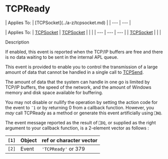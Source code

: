 




<h1 class="heading"><span class="name">TCPReady</span></h1>
| Applies To: | [TCPSocket](../a-z/tcpsocket.md) |
| --- | ---  |

| Applies To: | [TCPSocket](../a-z/tcpsocket.md) | [TCPSocket](../a-z/tcpsocket.md) |  |  |
| --- | --- | ---  |
| [TCPSocket](../a-z/tcpsocket.md) |  |  |


Description


If enabled, this event is reported when the TCP/IP buffers are free and there is no data waiting to be sent in the internal APL queue.


This event is provided to enable you to control the transmission of a large amount of data that cannot be handled in a single call to [TCPSend](../a-z/tcpsend.md).


The amount of data that the system can handle in one go is limited by TCP/IP buffers, the speed of the network, and the amount of Windows memory and disk space available for buffering.


You may not disable or nullify the operation by setting the action code for the event to `¯1` or by returning 0 from a callback function. However, you *may* call TCPReady as a method or generate this event artificially using `⎕NQ`.


The event message reported as the result of `⎕DQ`, or supplied as the right argument to your callback function, is a 2-element vector as follows :

| `[1]` | Object | ref or character vector |
| --- | --- | ---  |
| `[2]` | Event | `'TCPReady'` or 379 |




